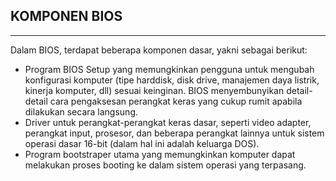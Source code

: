 ## KOMPONEN BIOS
---
Dalam BIOS, 
terdapat beberapa komponen dasar,
yakni sebagai berikut:

- Program BIOS Setup yang memungkinkan pengguna untuk mengubah konfigurasi komputer (tipe harddisk, disk drive, manajemen daya listrik, kinerja komputer, dll) sesuai keinginan. BIOS menyembunyikan detail-detail cara pengaksesan perangkat keras yang cukup rumit apabila dilakukan secara langsung.
- Driver untuk perangkat-perangkat keras dasar, seperti video adapter, perangkat input, prosesor, dan beberapa perangkat lainnya untuk sistem operasi dasar 16-bit (dalam hal ini adalah keluarga DOS).
- Program bootstraper utama yang memungkinkan komputer dapat melakukan proses booting ke dalam sistem operasi yang terpasang.
